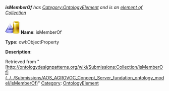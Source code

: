 ___isMemberOf__ has [Category:OntologyElement](../../Category/OntologyElement "Category:OntologyElement") and is an [element of](../../Property/ElementOf "Property:ElementOf") [Collection](../../Submissions/Collection "Submissions:Collection")_


  




[![ObjectProperty](../../images/thumb/c/c3/ObjectProperty.gif/45px-ObjectProperty.gif)](../../Image/ObjectProperty.gif "ObjectProperty")
__Name__: isMemberOf 


__Type:__ owl:ObjectProperty 


__Description__: 





Retrieved from "[http://ontologydesignpatterns.org/wiki/Submissions:Collection/isMemberOf](../../Submissions/AOS_AGROVOC_Concept_Server_fundation_ontology_model/isMemberOf)"
 [Category](http://ontologydesignpatterns.org/wiki/Special:Categories "Special:Categories"): [OntologyElement](../../Category/OntologyElement "Category:OntologyElement")